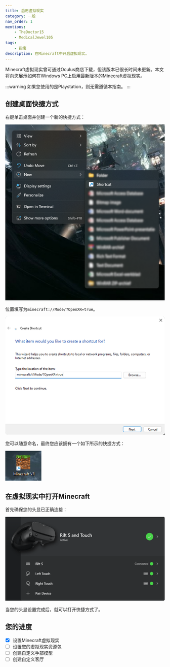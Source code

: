 ```yaml
---
title: 启用虚拟现实
category: 一般
nav_order: 1
mentions:
    - TheDoctor15
    - MedicalJewel105
tags:
    - 指南
description: 在Minecraft中开启虚拟现实。
---
```


Minecraft虚拟现实曾可通过Oculus商店下载，但该版本已很长时间未更新。本文将向您展示如何在Windows PC上启用最新版本的Minecraft虚拟现实。

:::warning
如果您使用的是Playstation，则无需遵循本指南。
:::

## 创建桌面快捷方式

右键单击桌面并创建一个新的快捷方式：

![](../assets/images/vr/install/vr_desktop.png)

位置填写为`minecraft://Mode/?OpenXR=true`。

![](../assets/images/vr/install/vr_shortcut_path.png)

您可以随意命名，最终您应该拥有一个如下所示的快捷方式：

![](../assets/images/vr/install/vr_shortcut_icon.png)

## 在虚拟现实中打开Minecraft

首先确保您的头显已正确连接：

![](../assets/images/vr/install/vr_headset.png)

当您的头显设置完成后，就可以打开快捷方式了。

## 您的进度

-   [x] 设置Minecraft虚拟现实
-   [ ] 设置您的虚拟现实资源包
-   [ ] 创建自定义手部模型
-   [ ] 创建自定义客厅
